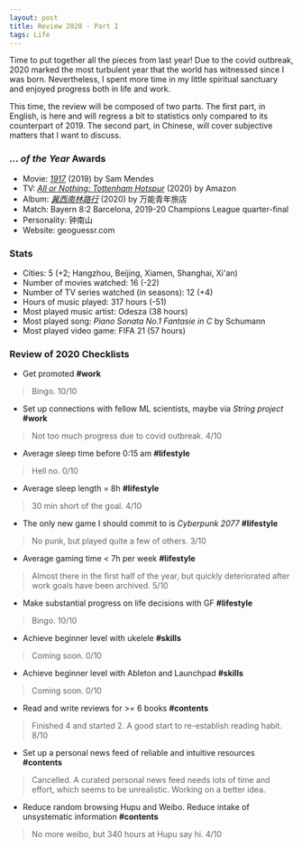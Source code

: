 ```yaml
---
layout: post
title: Review 2020 - Part I
tags: Life
---
```


Time to put together all the pieces from last year! Due to the covid outbreak, 2020 marked the most turbulent year that the world has witnessed since I was born. Nevertheless, I spent more time in my little spiritual sanctuary and enjoyed progress both in life and work.

This time, the review will be composed of two parts. The first part, in English, is here and will regress a bit to statistics only compared to its counterpart of 2019. The second part, in Chinese, will cover subjective matters that I want to discuss.

### _... of the Year_ Awards

- Movie: [*1917*](https://movie.douban.com/subject/30252495/) (2019) by Sam Mendes
- TV: [*All or Nothing: Tottenham Hotspur*](https://movie.douban.com/subject/34863569/) (2020) by Amazon
- Album: [*冀西南林路行*](https://music.douban.com/subject/35292992/) (2020) by 万能青年旅店
- Match: Bayern 8:2 Barcelona, 2019-20 Champions League quarter-final
- Personality: 钟南山
- Website: geoguessr.com

### Stats

- Cities: 5 (+2; Hangzhou, Beijing, Xiamen, Shanghai, Xi'an)
- Number of movies watched: 16 (-22)
- Number of TV series watched (in seasons): 12 (+4)
- Hours of music played: 317 hours (-51)
- Most played music artist: Odesza (38 hours)
- Most played song: *Piano Sonata No.1 Fantasie in C* by Schumann
- Most played video game: FIFA 21 (57 hours)

### Review of 2020 Checklists

- Get promoted **#work**

 > Bingo. 10/10

- Set up connections with fellow ML scientists, maybe via *String project* **#work**

 > Not too much progress due to covid outbreak. 4/10

- Average sleep time before 0:15 am **#lifestyle**

 > Hell no. 0/10

- Average sleep length = 8h **#lifestyle**

 > 30 min short of the goal. 4/10

- The only new game I should commit to is _Cyberpunk 2077_ **#lifestyle**

 > No punk, but played quite a few of others. 3/10

- Average gaming time < 7h per week **#lifestyle**

 > Almost there in the first half of the year, but quickly deteriorated after work goals have been archived. 5/10

- Make substantial progress on life decisions with GF **#lifestyle**

 > Bingo. 10/10

- Achieve beginner level with ukelele **#skills**

 > Coming soon. 0/10

- Achieve beginner level with Ableton and Launchpad **#skills**

 > Coming soon. 0/10

- Read and write reviews for >= 6 books **#contents**

 > Finished 4 and started 2. A good start to re-establish reading habit. 8/10

- Set up a personal news feed of reliable and intuitive resources **#contents**

 > Cancelled. A curated personal news feed needs lots of time and effort, which seems to be unrealistic. Working on a better idea.

- Reduce random browsing Hupu and Weibo. Reduce intake of unsystematic information **#contents**

 > No more weibo, but 340 hours at Hupu say hi. 4/10
